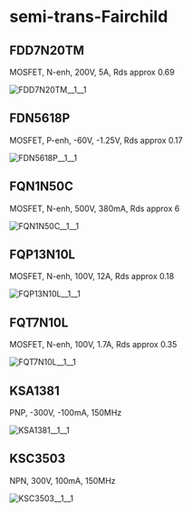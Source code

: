 # semi-trans-Fairchild

## FDD7N20TM
MOSFET, N-enh, 200V, 5A, Rds approx 0.69

![FDD7N20TM__1__1](/preview/images/semi-trans-NXP__2N7002PW__1__1.png?raw=true) 

## FDN5618P
MOSFET, P-enh, -60V, -1.25V, Rds approx 0.17

![FDN5618P__1__1](/preview/images/semi-trans-NXP__PMV160UP__1__1.png?raw=true) 

## FQN1N50C
MOSFET, N-enh, 500V, 380mA, Rds approx 6

![FQN1N50C__1__1](/preview/images/semi-trans-NXP__2N7002PW__1__1.png?raw=true) 

## FQP13N10L
MOSFET, N-enh, 100V, 12A, Rds approx 0.18

![FQP13N10L__1__1](/preview/images/semi-trans-NXP__2N7002PW__1__1.png?raw=true) 

## FQT7N10L
MOSFET, N-enh, 100V, 1.7A, Rds approx 0.35

![FQT7N10L__1__1](/preview/images/semi-trans-NXP__BUK98180-100A__1__1.png?raw=true) 

## KSA1381
PNP, -300V, -100mA, 150MHz

![KSA1381__1__1](/preview/images/semi-trans-NXP__BFT92W__1__1.png?raw=true) 

## KSC3503
NPN, 300V, 100mA, 150MHz

![KSC3503__1__1](/preview/images/semi-trans-NXP__BFR540__1__1.png?raw=true) 

